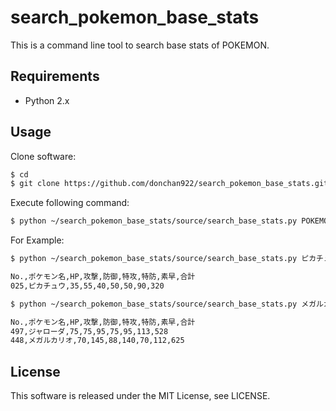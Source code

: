 # search_pokemon_base_stats
This is a command line tool to search base stats of POKEMON.

## Requirements
- Python 2.x

## Usage
Clone software:
```bash
$ cd
$ git clone https://github.com/donchan922/search_pokemon_base_stats.git
```

Execute following command:
```bash
$ python ~/search_pokemon_base_stats/source/search_base_stats.py POKEMON_NAME
```

For Example:
```bash
$ python ~/search_pokemon_base_stats/source/search_base_stats.py ピカチュウ

No.,ポケモン名,HP,攻撃,防御,特攻,特防,素早,合計
025,ピカチュウ,35,55,40,50,50,90,320
```

```bash
$ python ~/search_pokemon_base_stats/source/search_base_stats.py メガルカリオ ジャローダ

No.,ポケモン名,HP,攻撃,防御,特攻,特防,素早,合計
497,ジャローダ,75,75,95,75,95,113,528
448,メガルカリオ,70,145,88,140,70,112,625
```

## License
This software is released under the MIT License, see LICENSE.
